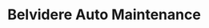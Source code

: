 ---
title: "Belvidere Auto Maintenance"
url: /belvidere/belvidere-auto-maintenance/
shop: car repair
---